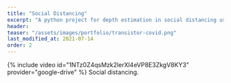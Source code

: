 ```yaml
---
title: "Social Distancing"
excerpt: "A python project for depth estimation in social distancing using a mono camera."
header:
teaser: "/assets/images/portfolio/transistor-covid.png"
last_modified_at: 2021-07-14
order: 2
---
```


{% include video id="1NTz0Z4qsMzk2lerXl4eVP8E3ZkgV8KY3" provider="google-drive" %}
Social distancing.
